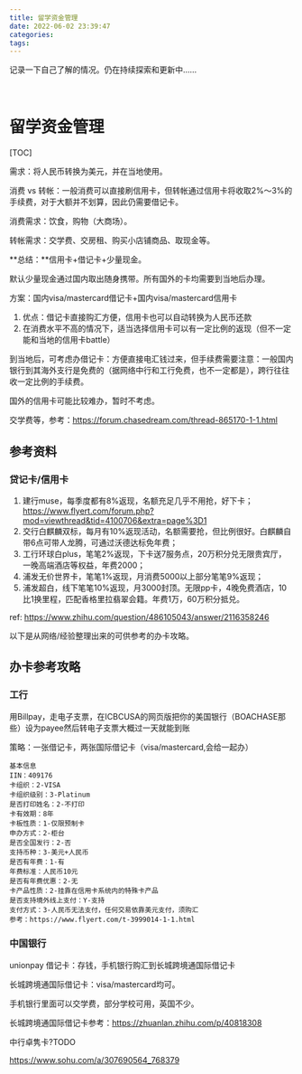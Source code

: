 ```yaml
---
title: 留学资金管理
date: 2022-06-02 23:39:47
categories:
tags:
---
```



记录一下自己了解的情况。仍在持续探索和更新中……

 <!-- more -->

# 留学资金管理

[TOC]


需求：将人民币转换为美元，并在当地使用。



消费 vs 转帐：一般消费可以直接刷信用卡，但转帐通过信用卡将收取2%～3%的手续费，对于大额并不划算，因此仍需要借记卡。

消费需求：饮食，购物（大商场）。

转帐需求：交学费、交房租、购买小店铺商品、取现金等。





**总结：**信用卡+借记卡+少量现金。

默认少量现金通过国内取出随身携带。所有国外的卡均需要到当地后办理。

方案：国内visa/mastercard借记卡+国内visa/mastercard信用卡

1. 优点：借记卡直接购汇方便，信用卡也可以自动转换为人民币还款
2. 在消费水平不高的情况下，适当选择信用卡可以有一定比例的返现（但不一定能和当地的信用卡battle）

到当地后，可考虑办借记卡：方便直接电汇钱过来，但手续费需要注意：一般国内银行到其海外支行是免费的（据网络中行和工行免费，也不一定都是），跨行往往收一定比例的手续费。

国外的信用卡可能比较难办，暂时不考虑。





交学费等，参考：https://forum.chasedream.com/thread-865170-1-1.html





## 参考资料

### 贷记卡/信用卡

1. 建行muse，每季度都有8%返现，名额充足几乎不用抢，好下卡；https://www.flyert.com/forum.php?mod=viewthread&tid=4100706&extra=page%3D1
2. 交行白麒麟双标，每月有10%返现活动，名额需要抢，但比例很好。白麒麟自带6点可带人龙腾，可通过沃德达标免年费；
3. 工行环球白plus，笔笔2%返现，下卡送7服务点，20万积分兑无限贵宾厅，一晚高端酒店等权益，年费2000；
4. 浦发无价世界卡，笔笔1%返现，月消费5000以上部分笔笔9%返现；
5. 浦发超白，线下笔笔10%返现，月3000封顶。无限pp卡，4晚免费酒店，10比1换里程，匹配香格里拉翡翠会籍。年费1万，60万积分抵兑。

ref: https://www.zhihu.com/question/486105043/answer/2116358246



以下是从网络/经验整理出来的可供参考的办卡攻略。




## 办卡参考攻略



### 工行

用Billpay，走电子支票，在ICBCUSA的网页版把你的美国银行（BOACHASE那些）设为payee然后转电子支票大概过一天就能到账



策略：一张借记卡，两张国际借记卡（visa/mastercard,会给一起办）



```
基本信息
IIN：409176
卡组织：2-VISA
卡组织级别：3-Platinum
是否打印姓名：2-不打印
卡有效期：8年
卡板性质：1-仅限预制卡
申办方式：2-柜台
是否全国发行：2-否
支持币种：3-美元+人民币
是否有年费：1-有
年费标准：人民币10元
是否有年费优惠：2-无
卡产品性质：2-挂靠在信用卡系统内的特殊卡产品
是否支持境外线上支付：Y-支持
支付方式：3-人民币无法支付，任何交易依靠美元支付，须购汇
参考：https://www.flyert.com/t-3999014-1-1.html
```





### 中国银行

unionpay 借记卡：存钱，手机银行购汇到长城跨境通国际借记卡

长城跨境通国际借记卡：visa/mastercard均可。

手机银行里面可以交学费，部分学校可用，英国不少。



长城跨境通国际借记卡参考：https://zhuanlan.zhihu.com/p/40818308



中行卓隽卡?TODO

https://www.sohu.com/a/307690564_768379


